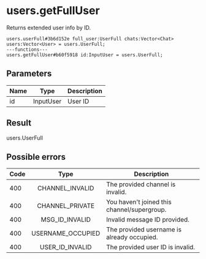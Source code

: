 # users.getFullUser
Returns extended user info by ID.

```
users.userFull#3b6d152e full_user:UserFull chats:Vector<Chat> users:Vector<User> = users.UserFull;
---functions---
users.getFullUser#b60f5918 id:InputUser = users.UserFull;
```

## Parameters
| Name | Type | Description |
| ---- | :----: | ----------- |
| id | InputUser | User ID |


## Result
users.UserFull

## Possible errors
| Code | Type | Description |
| ---- | :----: | ----------- |
| 400 | CHANNEL_INVALID | The provided channel is invalid. |
| 400 | CHANNEL_PRIVATE | You haven't joined this channel/supergroup. |
| 400 | MSG_ID_INVALID | Invalid message ID provided. |
| 400 | USERNAME_OCCUPIED | The provided username is already occupied. |
| 400 | USER_ID_INVALID | The provided user ID is invalid. |


